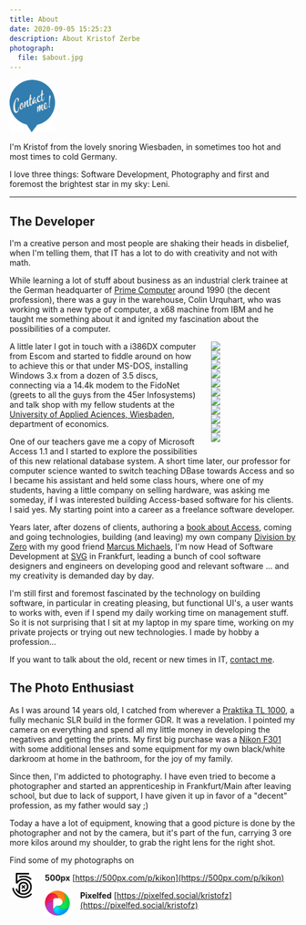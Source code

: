 ```yaml
---
title: About
date: 2020-09-05 15:25:23
description: About Kristof Zerbe
photograph: 
  file: $about.jpg
---
```


<a id="contact-Link" href="/about/#contact" class="float-element">
<img src="/images/contact-me.png" style="width:5rem;" />
</a>

I'm Kristof from the lovely snoring Wiesbaden, in sometimes too hot and most times to cold Germany.

I love three things: Software Development, Photography and first and foremost the brightest star in my sky: Leni.

--- 

<section>

## The Developer

I'm a creative person and most people are shaking their heads in disbelief, when I'm telling them, that IT has a lot to do with creativity and not with math.

While learning a lot of stuff about business as an industrial clerk trainee at the German headquarter of [Prime Computer](https://de.wikipedia.org/wiki/Prime_Computer) around 1990 (the decent profession), there was a guy in the warehouse, Colin Urquhart, who was working with a new type of computer, a x68 machine from IBM and he taught me something about it and ignited my fascination about the possibilities of a computer.

<div style="width: 150px; margin: 0 0 20px 20px; float: right">
<img src="logo-prime.png" style="width: 150px; float: left;" />
<img src="logo-seperator.png" style="width: 150px; float: left;" />
<img src="logo-fh-wiesbaden.png" style="width: 150px; float: left;" />
<img src="logo-seperator.png" style="width: 150px; float: left;" />
<img src="logo-division-by-zero.png" style="width: 150px; float: left;" />
<img src="logo-seperator.png" style="width: 150px; float: left;" />
<img src="logo-goetzfried.png" style="width: 150px; float: left;" />
<img src="logo-seperator.png" style="width: 150px; float: left;" />
<img src="logo-allgeier-experts.png" style="width: 150px; float: left;" />
<img src="logo-seperator.png" style="width: 150px; float: left;" />
<img src="logo-svg.png" style="width: 150px; float: left;" />
</div>

A little later I got in touch with a i386DX computer from Escom and started to fiddle around on how to achieve this or that under MS-DOS, installing Windows 3.x from a dozen of 3.5 discs, connecting via a 14.4k modem to the FidoNet (greets to all the guys from the 45er Infosystems) and talk shop with my fellow students at the [University of Applied Aciences, Wiesbaden](https://de.wikipedia.org/wiki/Hochschule_RheinMain), department of economics.

One of our teachers gave me a copy of Microsoft Access 1.1 and I started to explore the possibilities of this new relational database system. A short time later, our professor for computer science wanted to switch teaching DBase towards Access and so I became his assistant and held some class hours, where one of my students, having a little company on selling hardware, was asking me someday, if I was interested building Access-based software for his clients. I said yes. My starting point into a career as a freelance software developer.

Years later, after dozens of clients, authoring a [book about Access](https://www.amazon.de/Das-Access-VBA-Codebook-Carsten-Grie%C3%9Fhammer/dp/3827319536), coming and going technologies, building (and leaving) my own company [Division by Zero](https://www.division-by-zero.de/) with my good friend [Marcus Michaels](https://de.linkedin.com/in/marcus-michaels-2896258a), I'm now Head of Software Development at [SVG](https://svg.de) in Frankfurt, leading a bunch of cool software designers and engineers on developing good and relevant software ... and my creativity is demanded day by day.

I'm still first and foremost fascinated by the technology on building software, in particular in creating pleasing, but functional UI's, a user wants to works with, even if I spend my daily working time on management stuff. So it is not surprising that I sit at my laptop in my spare time, working on my private projects or trying out new technologies. I made by hobby a profession...

If you want to talk about the old, recent or new times in IT,  [contact me](javascript:dialog.contact();). 

</section>

<section>

## The Photo Enthusiast

As I was around 14 years old, I catched from wherever a [Praktika TL 1000](https://de.wikipedia.org/wiki/Praktica_Super_TL_500_und_Super_TL_1000), a fully mechanic SLR build in the former GDR. It was a revelation. I pointed my camera on everything and spend all my little money in developing the negatives and getting the prints. My first big purchase was a [Nikon F301](https://de.wikipedia.org/wiki/Nikon_F-301) with some additional lenses and some equipment for my own black/white darkroom at home in the  bathroom, for the joy of my family.

Since then, I'm addicted to photography. I have even tried to become a photographer and started an apprenticeship in Frankfurt/Main after leaving school, but due to lack of support, I have given it up in favor of a "decent" profession, as my father would say ;)

Today a have a lot of equipment, knowing that a good picture is done by the photographer and not by the camera, but it's part of the fun, carrying 3 ore more kilos around my shoulder, to grab the right lens for the right shot.

Find some of my photographs on 

<img src="/images/500px.svg" style="float: left;margin-right: 18px;height: 44px;" alt="500px" />

**500px**
[https://500px.com/p/kikon](https://500px.com/p/kikon)

<img src="/images/pixelfed.svg" style="float: left;margin-right: 18px;height: 44px;" alt="Pixelfed" />

**Pixelfed**
[https://pixelfed.social/kristofz](https://pixelfed.social/kristofz)

</section>
